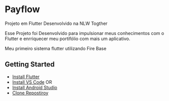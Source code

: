 # Payflow

Projeto em Flutter Desenvolvido na NLW Togther

Esse Projeto foi Desenvolvido para impulsionar meus conhecimentos com o Flutter e enrriquecer meu portifólio com mais um aplicativo.

Meu primeiro sistema flutter utilizando Fire Base

## Getting Started

- [Install Flutter](https://flutter.dev/docs/get-started/install)
- [Install VS Code](https://code.visualstudio.com/download) OR
- [Install Android Studio](https://code.visualstudio.com/download)
- [Clone Repostiroy](https://github.com/CaioCLDias/pay-flow-app.git)
